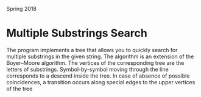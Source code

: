 Spring 2018

# Multiple Substrings Search

The program implements a tree that allows you to quickly search for multiple substrings in the given string. The algorithm is an extension of the Boyer–Moore algorithm. The vertices of the corresponding tree are the letters of substrings. Symbol-by-symbol moving through the line corresponds to a descend inside the tree. In case of absence of possible coincidences, a transition occurs along special edges to the upper vertices of the tree
